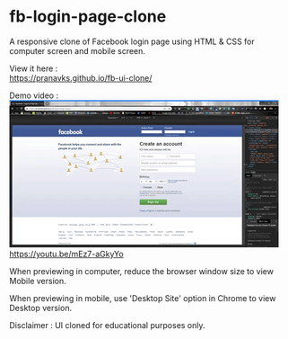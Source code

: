 # fb-login-page-clone

A responsive clone of Facebook login page using HTML & CSS for computer screen and mobile screen.

View it here :  
https://pranavks.github.io/fb-ui-clone/

Demo video :  
![](demo.gif)  
https://youtu.be/mEz7-aGkyYo

When previewing in computer, reduce the browser window size to view Mobile version.

When previewing in mobile, use 'Desktop Site' option in Chrome to view Desktop version.

Disclaimer : UI cloned for educational purposes only.
